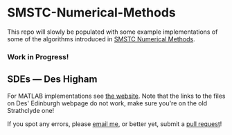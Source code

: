 # SMSTC-Numerical-Methods
This repo will slowly be populated with some example implementations of some of the algorithms introduced in [SMSTC Numerical Methods](https://smstc.ac.uk/my-smstc/students/modules/2019-2020-numerical-methods "SMSTC website").

### Work in Progress!

## SDEs — Des Higham
For MATLAB implementations see [the website](http://personal.strath.ac.uk/d.j.higham/algfiles.html). Note that the links to the files on Des' Edinburgh webpage do not work, make sure you're on the old Strathclyde one! 


If you spot any errors, please [email me](mailto:tmh2_at_hw_dotac_dot_uk), or better yet, submit a [pull request](https://www.atlassian.com/git/tutorials/making-a-pull-request)! 
